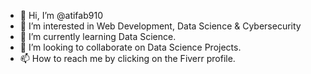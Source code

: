 - 👋 Hi, I’m @atifab910
- 👀 I’m interested in Web Development, Data Science & Cybersecurity
- 🌱 I’m currently learning Data Science. 
- 💞️ I’m looking to collaborate on Data Science Projects.
- 📫 How to reach me by clicking on the Fiverr profile.

<!---
atifab910/atifab910 is a ✨ special ✨ repository because its `README.md` (this file) appears on your GitHub profile.
You can click the Preview link to take a look at your changes.
--->
